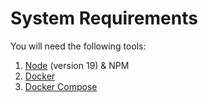 # System Requirements

You will need the following tools:
1. [Node](https://nodejs.org/en/download) (version 19) & NPM
3. [Docker](https://docs.docker.com/engine/install/)
4. [Docker Compose](https://docs.docker.com/compose/install/)


